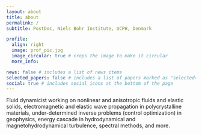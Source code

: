 ```yaml
---
layout: about
title: about
permalink: /
subtitle: PostDoc, Niels Bohr Institute, UCPH, Denmark

profile:
  align: right
  image: prof_pic.jpg
  image_circular: true # crops the image to make it circular
  more_info: 

news: false # includes a list of news items
selected_papers: false # includes a list of papers marked as "selected={true}"
social: true # includes social icons at the bottom of the page
---
```


Fluid dynamicist working on nonlinear and anisotropic fluids and elastic solids, electromagnetic and elastic wave propagation in polycrystalline materials, under-determined inverse problems (control optimization) in geophysics, energy cascade in hydrodynamical and magnetohydrodynamical turbulence, spectral methods, and more.
